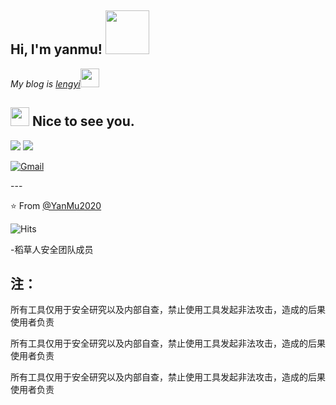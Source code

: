 <h2> Hi, I'm yanmu! <img src="https://media.giphy.com/media/IfsByYYHyNlnINT46g/giphy.gif" width="70"></h2>
<p><em>My blog is <a href="https://lengjibo.github.io/">lengyi</a><img src="https://media.giphy.com/media/WUlplcMpOCEmTGBtBW/giphy.gif" width="30">
  </em></p>

<h2><img src="https://emojis.slackmojis.com/emojis/images/1495224255/2288/christmas_parrot.gif?1495224255" width="30"/> Nice to see you.</h2>

<p>
  <img src="https://github-readme-stats.mrdulin.vercel.app/api?username=lengjibo&show_icons=true&hide_border=true&hide=prs&theme=buefy">
  <img src="https://github-readme-stats.vercel.app/api/top-langs/?username=lengjibo&layout=compact&hide_border=true&theme=buefy&show_icons=true">
</p>
  
<a href="mailto:qqlengyi@163.com"><img src="https://img.shields.io/badge/-Gmail-c14438?style=flat-square&logo=Gmail&logoColor=white&link=mailto:qqlengyi@163.com" alt="Gmail"></a>
</div>
---

⭐️ From [@YanMu2020](https://github.com/YanMu2020)

![Hits](https://hitcounter.pythonanywhere.com/count/tag.svg?url=https://github.com/lengjibo)

-稻草人安全团队成员

## 注：

所有工具仅用于安全研究以及内部自查，禁止使用工具发起非法攻击，造成的后果使用者负责

所有工具仅用于安全研究以及内部自查，禁止使用工具发起非法攻击，造成的后果使用者负责

所有工具仅用于安全研究以及内部自查，禁止使用工具发起非法攻击，造成的后果使用者负责

